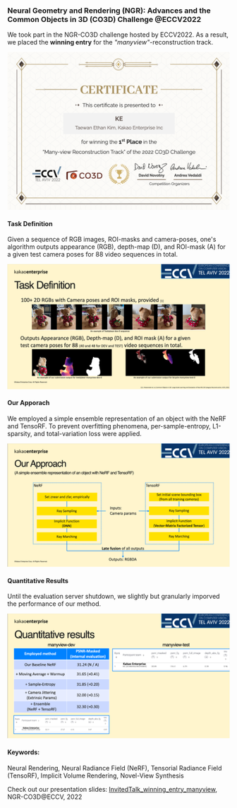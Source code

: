 ### Neural Geometry and Rendering (NGR): Advances and the Common Objects in 3D (CO3D) Challenge @ECCV2022

We took part in the NGR-CO3D challenge hosted by ECCV2022. As a result, we placed the **winning entry** for the *"manyview"*-reconstruction track. 

<p align="center">
<img src="https://raw.githubusercontent.com/taey16/taey16.github.io/main/assets/NGR_CO3D_ECCV2022/CO3D_Multiview_centificate.png" class="inline"/>
</p>

#### Task Definition
Given a sequence of RGB images, ROI-masks and camera-poses, one's algorithm outputs appearance (RGB), depth-map (D), and ROI-mask (A) for a given test camera poses for 88 video sequences in total.

<p align="center">
<img src="https://raw.githubusercontent.com/taey16/taey16.github.io/main/assets/NGR_CO3D_ECCV2022/task_def.png" class="inline"/>
</p>

#### Our Apporach
We employed a simple ensemble representation of an object with the NeRF and TensoRF. To prevent overfitting phenomena, per-sample-entropy, L1-sparsity, and total-variation loss were applied. 

<p align="center">
<img src="https://raw.githubusercontent.com/taey16/taey16.github.io/main/assets/NGR_CO3D_ECCV2022/approach.png" class="inline"/>
</p>


#### Quantitative Results
Until the evaluation server shutdown, we slightly but granularly imporved the performance of our method.

<p align="center">
<img src="https://raw.githubusercontent.com/taey16/taey16.github.io/main/assets/NGR_CO3D_ECCV2022/quantitative_result.png" class="inline"/>
</p>

#### Keywords: <br>
Neural Rendering, Neural Radiance Field (NeRF), Tensorial Radiance Field (TensoRF), Implicit Volume Rendering, Novel-View Synthesis

Check out our presentation slides: 
<a href="https://raw.githubusercontent.com/taey16/taey16.github.io/main/assets/NGR_CO3D_ECCV2022/NGR_CO3D_ECCV2022.pdf">InvitedTalk_winning_entry_manyview</a>, NGR-CO3D@ECCV, 2022
